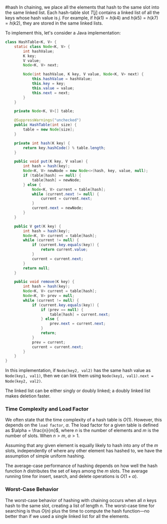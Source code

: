 #hash
In chaining, we place all the elements that hash to the same slot into the same linked list. Each hash-table slot $T[j]$ contains a linked list of all the keys whose hash value is $j$. For example, if $h(k1) = h(k4)$ and $h(k5) = h(k7) = h(k2)$, they are stored in the same linked lists.

To implement this, let's consider a Java implementation:

```java
class HashTable<K, V> {
    static class Node<K, V> {
        int hashValue;
        K key;
        V value;
        Node<K, V> next;

        Node(int hashValue, K key, V value, Node<K, V> next) {
            this.hashValue = hashValue;
            this.key = key;
            this.value = value;
            this.next = next;
        }
    }

    private Node<K, V>[] table;

    @SuppressWarnings("unchecked")
    public HashTable(int size) {
        table = new Node[size];
    }

    private int hash(K key) {
        return key.hashCode() % table.length;
    }

    public void put(K key, V value) {
        int hash = hash(key);
        Node<K, V> newNode = new Node<>(hash, key, value, null);
        if (table[hash] == null) {
            table[hash] = newNode;
        } else {
            Node<K, V> current = table[hash];
            while (current.next != null) {
                current = current.next;
            }
            current.next = newNode;
        }
    }

    public V get(K key) {
        int hash = hash(key);
        Node<K, V> current = table[hash];
        while (current != null) {
            if (current.key.equals(key)) {
                return current.value;
            }
            current = current.next;
        }
        return null;
    }

    public void remove(K key) {
        int hash = hash(key);
        Node<K, V> current = table[hash];
        Node<K, V> prev = null;
        while (current != null) {
            if (current.key.equals(key)) {
                if (prev == null) {
                    table[hash] = current.next;
                } else {
                    prev.next = current.next;
                }
                return;
            }
            prev = current;
            current = current.next;
        }
    }
}
```

In this implementation, if `Node(key2, val2)` has the same hash value as `Node(key1, val1)`, then we can link them using `Node(key1, val1).next = Node(key2, val2)`.

The linked list can be either singly or doubly linked; a doubly linked list makes deletion faster.

### Time Complexity and Load Factor

We often state that the time complexity of a hash table is $O(1)$. However, this depends on the `load factor`, $\alpha$. The load factor for a given table is defined as $\alpha = \frac{n}{m}$, where $n$ is the number of elements and $m$ is the number of slots. When $n > m$, $\alpha > 1$.

Assuming that any given element is equally likely to hash into any of the $m$ slots, independently of where any other element has hashed to, we have the assumption of simple uniform hashing.

The average-case performance of hashing depends on how well the hash function $h$ distributes the set of keys among the $m$ slots. The average running time for insert, search, and delete operations is $O(1 + \alpha)$.

### Worst-Case Behavior

The worst-case behavior of hashing with chaining occurs when all $n$ keys hash to the same slot, creating a list of length $n$. The worst-case time for searching is thus $O(n)$ plus the time to compute the hash function—no better than if we used a single linked list for all the elements.

